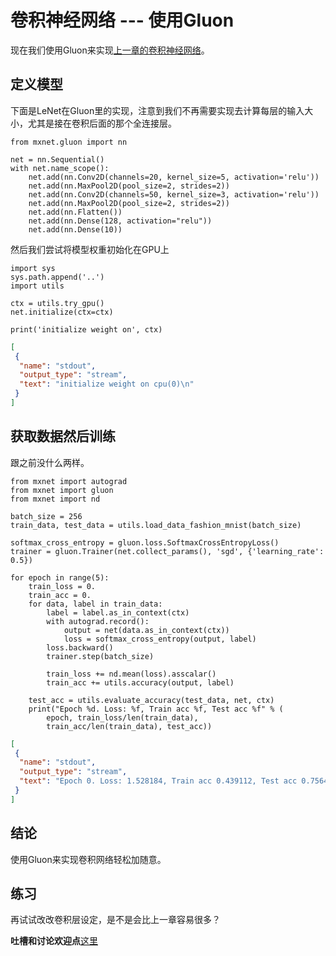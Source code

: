 # 卷积神经网络 --- 使用Gluon

现在我们使用Gluon来实现[上一章的卷积神经网络](cnn-scratch.md)。

## 定义模型

下面是LeNet在Gluon里的实现，注意到我们不再需要实现去计算每层的输入大小，尤其是接在卷积后面的那个全连接层。

```{.python .input  n=1}
from mxnet.gluon import nn

net = nn.Sequential()
with net.name_scope():
    net.add(nn.Conv2D(channels=20, kernel_size=5, activation='relu'))
    net.add(nn.MaxPool2D(pool_size=2, strides=2))
    net.add(nn.Conv2D(channels=50, kernel_size=3, activation='relu'))
    net.add(nn.MaxPool2D(pool_size=2, strides=2))
    net.add(nn.Flatten())
    net.add(nn.Dense(128, activation="relu"))
    net.add(nn.Dense(10))
```

然后我们尝试将模型权重初始化在GPU上

```{.python .input  n=2}
import sys
sys.path.append('..')
import utils

ctx = utils.try_gpu()
net.initialize(ctx=ctx)

print('initialize weight on', ctx)
```

```{.json .output n=2}
[
 {
  "name": "stdout",
  "output_type": "stream",
  "text": "initialize weight on cpu(0)\n"
 }
]
```

## 获取数据然后训练

跟之前没什么两样。

```{.python .input  n=3}
from mxnet import autograd 
from mxnet import gluon
from mxnet import nd

batch_size = 256
train_data, test_data = utils.load_data_fashion_mnist(batch_size)

softmax_cross_entropy = gluon.loss.SoftmaxCrossEntropyLoss()
trainer = gluon.Trainer(net.collect_params(), 'sgd', {'learning_rate': 0.5})

for epoch in range(5):
    train_loss = 0.
    train_acc = 0.
    for data, label in train_data:
        label = label.as_in_context(ctx)
        with autograd.record():
            output = net(data.as_in_context(ctx))
            loss = softmax_cross_entropy(output, label)
        loss.backward()
        trainer.step(batch_size)

        train_loss += nd.mean(loss).asscalar()
        train_acc += utils.accuracy(output, label)

    test_acc = utils.evaluate_accuracy(test_data, net, ctx)
    print("Epoch %d. Loss: %f, Train acc %f, Test acc %f" % (
        epoch, train_loss/len(train_data), 
        train_acc/len(train_data), test_acc))
```

```{.json .output n=3}
[
 {
  "name": "stdout",
  "output_type": "stream",
  "text": "Epoch 0. Loss: 1.528184, Train acc 0.439112, Test acc 0.756445\nEpoch 1. Loss: 0.571867, Train acc 0.779937, Test acc 0.822559\nEpoch 2. Loss: 0.475519, Train acc 0.819587, Test acc 0.839844\nEpoch 3. Loss: 0.421974, Train acc 0.840874, Test acc 0.849707\nEpoch 4. Loss: 0.388841, Train acc 0.852870, Test acc 0.857715\n"
 }
]
```

## 结论

使用Gluon来实现卷积网络轻松加随意。

## 练习

再试试改改卷积层设定，是不是会比上一章容易很多？

**吐槽和讨论欢迎点**[这里](https://discuss.gluon.ai/t/topic/737)

